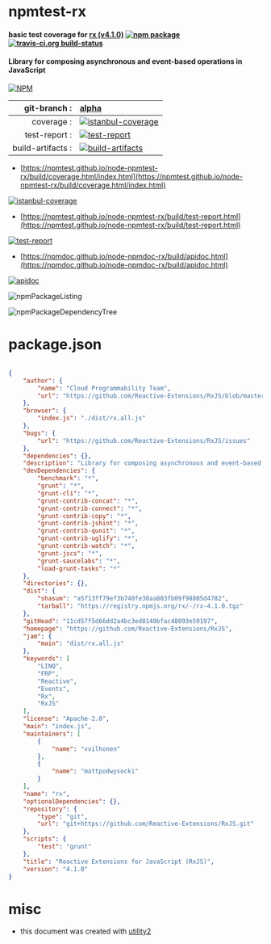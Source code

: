 # npmtest-rx

#### basic test coverage for  [rx (v4.1.0)](https://github.com/Reactive-Extensions/RxJS)  [![npm package](https://img.shields.io/npm/v/npmtest-rx.svg?style=flat-square)](https://www.npmjs.org/package/npmtest-rx) [![travis-ci.org build-status](https://api.travis-ci.org/npmtest/node-npmtest-rx.svg)](https://travis-ci.org/npmtest/node-npmtest-rx)

#### Library for composing asynchronous and event-based operations in JavaScript

[![NPM](https://nodei.co/npm/rx.png?downloads=true&downloadRank=true&stars=true)](https://www.npmjs.com/package/rx)

| git-branch : | [alpha](https://github.com/npmtest/node-npmtest-rx/tree/alpha)|
|--:|:--|
| coverage : | [![istanbul-coverage](https://npmtest.github.io/node-npmtest-rx/build/coverage.badge.svg)](https://npmtest.github.io/node-npmtest-rx/build/coverage.html/index.html)|
| test-report : | [![test-report](https://npmtest.github.io/node-npmtest-rx/build/test-report.badge.svg)](https://npmtest.github.io/node-npmtest-rx/build/test-report.html)|
| build-artifacts : | [![build-artifacts](https://npmtest.github.io/node-npmtest-rx/glyphicons_144_folder_open.png)](https://github.com/npmtest/node-npmtest-rx/tree/gh-pages/build)|

- [https://npmtest.github.io/node-npmtest-rx/build/coverage.html/index.html](https://npmtest.github.io/node-npmtest-rx/build/coverage.html/index.html)

[![istanbul-coverage](https://npmtest.github.io/node-npmtest-rx/build/screenCapture.buildCi.browser.%252Ftmp%252Fbuild%252Fcoverage.lib.html.png)](https://npmtest.github.io/node-npmtest-rx/build/coverage.html/index.html)

- [https://npmtest.github.io/node-npmtest-rx/build/test-report.html](https://npmtest.github.io/node-npmtest-rx/build/test-report.html)

[![test-report](https://npmtest.github.io/node-npmtest-rx/build/screenCapture.buildCi.browser.%252Ftmp%252Fbuild%252Ftest-report.html.png)](https://npmtest.github.io/node-npmtest-rx/build/test-report.html)

- [https://npmdoc.github.io/node-npmdoc-rx/build/apidoc.html](https://npmdoc.github.io/node-npmdoc-rx/build/apidoc.html)

[![apidoc](https://npmdoc.github.io/node-npmdoc-rx/build/screenCapture.buildCi.browser.%252Ftmp%252Fbuild%252Fapidoc.html.png)](https://npmdoc.github.io/node-npmdoc-rx/build/apidoc.html)

![npmPackageListing](https://npmtest.github.io/node-npmtest-rx/build/screenCapture.npmPackageListing.svg)

![npmPackageDependencyTree](https://npmtest.github.io/node-npmtest-rx/build/screenCapture.npmPackageDependencyTree.svg)



# package.json

```json

{
    "author": {
        "name": "Cloud Programmability Team",
        "url": "https://github.com/Reactive-Extensions/RxJS/blob/master/authors.txt"
    },
    "browser": {
        "index.js": "./dist/rx.all.js"
    },
    "bugs": {
        "url": "https://github.com/Reactive-Extensions/RxJS/issues"
    },
    "dependencies": {},
    "description": "Library for composing asynchronous and event-based operations in JavaScript",
    "devDependencies": {
        "benchmark": "*",
        "grunt": "*",
        "grunt-cli": "*",
        "grunt-contrib-concat": "*",
        "grunt-contrib-connect": "*",
        "grunt-contrib-copy": "*",
        "grunt-contrib-jshint": "*",
        "grunt-contrib-qunit": "*",
        "grunt-contrib-uglify": "*",
        "grunt-contrib-watch": "*",
        "grunt-jscs": "*",
        "grunt-saucelabs": "*",
        "load-grunt-tasks": "*"
    },
    "directories": {},
    "dist": {
        "shasum": "a5f13ff79ef3b740fe30aa803fb09f98805d4782",
        "tarball": "https://registry.npmjs.org/rx/-/rx-4.1.0.tgz"
    },
    "gitHead": "11cd57f5d66dd2a4bc3ed8140bfac48093e59197",
    "homepage": "https://github.com/Reactive-Extensions/RxJS",
    "jam": {
        "main": "dist/rx.all.js"
    },
    "keywords": [
        "LINQ",
        "FRP",
        "Reactive",
        "Events",
        "Rx",
        "RxJS"
    ],
    "license": "Apache-2.0",
    "main": "index.js",
    "maintainers": [
        {
            "name": "vvilhonen"
        },
        {
            "name": "mattpodwysocki"
        }
    ],
    "name": "rx",
    "optionalDependencies": {},
    "repository": {
        "type": "git",
        "url": "git+https://github.com/Reactive-Extensions/RxJS.git"
    },
    "scripts": {
        "test": "grunt"
    },
    "title": "Reactive Extensions for JavaScript (RxJS)",
    "version": "4.1.0"
}
```



# misc
- this document was created with [utility2](https://github.com/kaizhu256/node-utility2)
